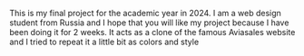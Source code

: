 This is my final project for the academic year in 2024.
I am a web design student from Russia and I hope that you will like my project because I have been doing it for 2 weeks.
It acts as a clone of the famous Aviasales website and I tried to repeat it a little bit as colors and style
